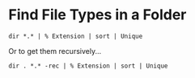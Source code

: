 # Find File Types in a Folder


    dir *.* | % Extension | sort | Unique

Or to get them recursively...

    dir . *.* -rec | % Extension | sort | Unique
